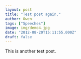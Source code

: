 ```yaml
---
layout: post
title: "Test post again."
author: Owen
tags: ["Speeches"]
image: img/demo4.jpg
date: "2012-08-20T15:11:55.000Z"
draft: false
---
```



This is another test post.